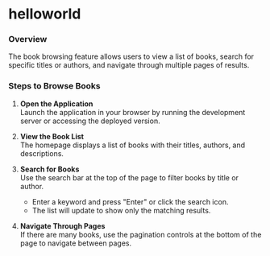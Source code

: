 # helloworld

<!-- by 陈欢 -->

### Overview
The book browsing feature allows users to view a list of books, search for specific titles or authors, and navigate through multiple pages of results.

### Steps to Browse Books
1. **Open the Application**  
   Launch the application in your browser by running the development server or accessing the deployed version.

2. **View the Book List**  
   The homepage displays a list of books with their titles, authors, and descriptions.

3. **Search for Books**  
   Use the search bar at the top of the page to filter books by title or author.  
   - Enter a keyword and press "Enter" or click the search icon.
   - The list will update to show only the matching results.

4. **Navigate Through Pages**  
   If there are many books, use the pagination controls at the bottom of the page to navigate between pages.